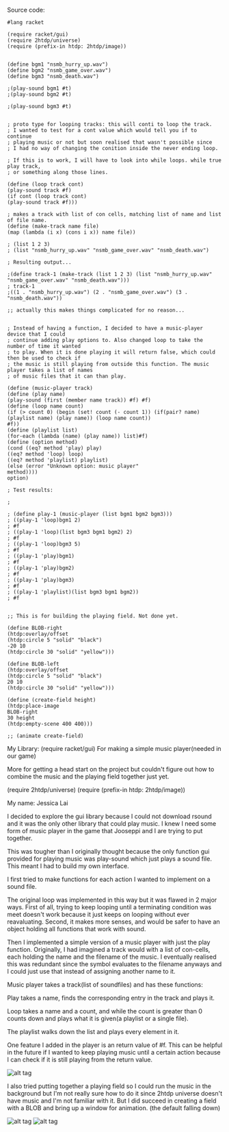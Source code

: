 Source code:

```racket
#lang racket

(require racket/gui)
(require 2htdp/universe)
(require (prefix-in htdp: 2htdp/image))


(define bgm1 "nsmb_hurry_up.wav")
(define bgm2 "nsmb_game_over.wav")
(define bgm3 "nsmb_death.wav")

;(play-sound bgm1 #t)
;(play-sound bgm2 #t)

;(play-sound bgm3 #t)


; proto type for looping tracks: this will conti to loop the track.
; I wanted to test for a cont value which would tell you if to continue
; playing music or not but soon realised that wasn't possible since
; I had no way of changing the conition inside the never ending loop.

; If this is to work, I will have to look into while loops. while true play track,
; or something along those lines.

(define (loop track cont)
(play-sound track #f)
(if cont (loop track cont)
(play-sound track #f)))

; makes a track with list of con cells, matching list of name and list of file name.
(define (make-track name file)
(map (lambda (i x) (cons i x)) name file))

; (list 1 2 3)
; (list "nsmb_hurry_up.wav" "nsmb_game_over.wav" "nsmb_death.wav")

; Resulting output...

;(define track-1 (make-track (list 1 2 3) (list "nsmb_hurry_up.wav" "nsmb_game_over.wav" "nsmb_death.wav")))
; track-1
;((1 . "nsmb_hurry_up.wav") (2 . "nsmb_game_over.wav") (3 . "nsmb_death.wav"))

;; actually this makes things complicated for no reason...


; Instead of having a function, I decided to have a music-player device that I could
; continue adding play options to. Also changed loop to take the number of time it wanted
; to play. When it is done playing it will return false, which could then be used to check if
; the music is still playing from outside this function. The music player takes a list of names
; of music files that it can than play.

(define (music-player track)
(define (play name)
(play-sound (first (member name track)) #f) #f)
(define (loop name count)
(if (> count 0) (begin (set! count (- count 1)) (if(pair? name) (playlist name) (play name)) (loop name count))
#f))
(define (playlist list)
(for-each (lambda (name) (play name)) list)#f)
(define (option method)
(cond ((eq? method 'play) play)
((eq? method 'loop) loop)
((eq? method 'playlist) playlist)
(else (error "Unknown option: music player"
method))))
option)

; Test results:

; 

; (define play-1 (music-player (list bgm1 bgm2 bgm3)))
; ((play-1 'loop)bgm1 2)
; #f
; ((play-1 'loop)(list bgm3 bgm1 bgm2) 2)
; #f
; ((play-1 'loop)bgm3 5)
; #f
; ((play-1 'play)bgm1)
; #f
; ((play-1 'play)bgm2)
; #f
; ((play-1 'play)bgm3)
; #f
; ((play-1 'playlist)(list bgm3 bgm1 bgm2))
; #f


;; This is for building the playing field. Not done yet.

(define BLOB-right
(htdp:overlay/offset
(htdp:circle 5 "solid" "black")
-20 10
(htdp:circle 30 "solid" "yellow")))

(define BLOB-left
(htdp:overlay/offset
(htdp:circle 5 "solid" "black")
20 10
(htdp:circle 30 "solid" "yellow")))

(define (create-field height)
(htdp:place-image
BLOB-right
30 height
(htdp:empty-scene 400 400)))

;; (animate create-field)

```

My Library: (require racket/gui) For making a simple music player(needed in our game)

More for getting a head start on the project but couldn't figure out how to 
combine the music and the playing field together just yet.

(require 2htdp/universe)
(require (prefix-in htdp: 2htdp/image))

My name: Jessica Lai

I decided to explore the gui library because I could not download rsound and it was the only
other library that could play music. I knew I need some form of music player in the game that
Jooseppi and I are trying to put together. 

This was tougher than I originally thought because the only function gui provided for playing 
music was play-sound which just plays a sound file. This meant I had to build my own interface.

I first tried to make functions for each action I wanted to implement on a sound file. 

The original loop was implemented in this way but it was flawed in 2 major ways. First of all,
trying to keep looping until a terminating condition was meet doesn't work because it just keeps
on looping without ever reavaluating. Second, it makes more senses, and would be safer
to have an object holding all functions that work with sound.

Then I implemented a simple version of a music player with just the play function. Originally,
I had imagined a track would with a list of con-cells, each holding the name and the filename
of the music. I eventually realised this was redundant since the symbol evaluates to the filename
anyways and I could just use that instead of assigning another name to it.

Music player takes a track(list of soundfiles) and has these functions: 

Play takes a name, finds the corresponding entry in the track and plays it. 

Loop takes a name and a count, and while the count is greater than 0 counts down and plays what 
it is given(a playlist or a single file). 

The playlist walks down the list and plays every element in it.

One feature I added in the player is an return value of #f. This can be helpful in the future if 
I wanted to keep playing music until a certain action because I can check if it is still playing 
from the return value. 

![alt tag](https://github.com/sagishi/FP3/blob/master/music_player.png)


I also tried putting together a playing field so I could run the music in the background but I'm
not really sure how to do it since 2htdp universe doesn't have music and I'm not familiar with it. 
But I did succeed in creating a field with a BLOB and bring up a window for animation. (the default 
falling down)

![alt tag](https://github.com/sagishi/FP3/blob/master/create-field.png)
![alt tag](https://github.com/sagishi/FP3/blob/master/first-animation.png)


<!-- Links -->
[FP1]: https://github.com/oplS17projects/FP1
[schedule]: https://github.com/oplS17projects/FP-Schedule
[markdown]: https://help.github.com/articles/markdown-basics/
[forking]: https://guides.github.com/activities/forking/
[ref-clone]: http://gitref.org/creating/#clone
[ref-commit]: http://gitref.org/basic/#commit
[ref-push]: http://gitref.org/remotes/#push
[pull-request]: https://help.github.com/articles/creating-a-pull-request
